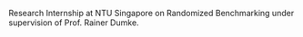 Research Internship at NTU Singapore on Randomized Benchmarking under supervision of Prof. Rainer Dumke.
